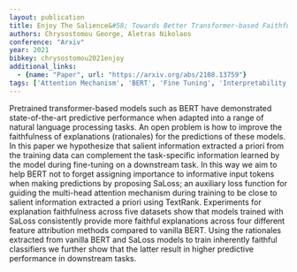 ```yaml
---
layout: publication
title: Enjoy The Salience&#58; Towards Better Transformer-based Faithful Explanations With Word Salience
authors: Chrysostomou George, Aletras Nikolaos
conference: "Arxiv"
year: 2021
bibkey: chrysostomou2021enjoy
additional_links:
  - {name: "Paper", url: "https://arxiv.org/abs/2108.13759"}
tags: ['Attention Mechanism', 'BERT', 'Fine Tuning', 'Interpretability And Explainability', 'Model Architecture', 'Pretraining Methods', 'Training Techniques', 'Transformer']
---
```

Pretrained transformer-based models such as BERT have demonstrated state-of-the-art predictive performance when adapted into a range of natural language processing tasks. An open problem is how to improve the faithfulness of explanations (rationales) for the predictions of these models. In this paper we hypothesize that salient information extracted a priori from the training data can complement the task-specific information learned by the model during fine-tuning on a downstream task. In this way we aim to help BERT not to forget assigning importance to informative input tokens when making predictions by proposing SaLoss; an auxiliary loss function for guiding the multi-head attention mechanism during training to be close to salient information extracted a priori using TextRank. Experiments for explanation faithfulness across five datasets show that models trained with SaLoss consistently provide more faithful explanations across four different feature attribution methods compared to vanilla BERT. Using the rationales extracted from vanilla BERT and SaLoss models to train inherently faithful classifiers we further show that the latter result in higher predictive performance in downstream tasks.
